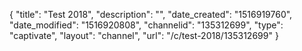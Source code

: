 {
    "title": "Test 2018",
    "description": "",
    "date_created": "1516919760",
    "date_modified": "1516920808",
    "channelid": "135312699",
    "type": "captivate",
    "layout": "channel",
    "url": "\/c\/test-2018\/135312699"
}